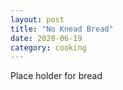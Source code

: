 ```yaml
---
layout: post
title: "No Knead Bread"
date: 2020-06-19
category: cooking
---
```


Place holder for bread
